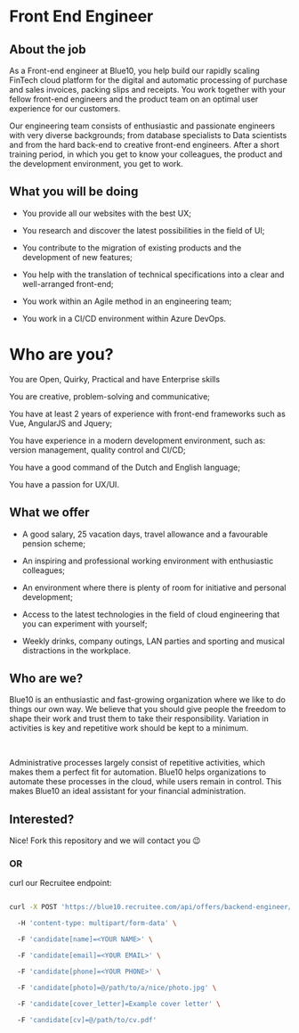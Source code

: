 # Front End Engineer 

 

## About the job 

 

As a Front-end engineer at Blue10, you help build our rapidly scaling FinTech cloud platform for the digital and automatic processing of purchase and sales invoices, packing slips and receipts. You work together with your fellow front-end engineers and the product team on an optimal user experience for our customers. 

 

Our engineering team consists of enthusiastic and passionate engineers with very diverse backgrounds; from database specialists to Data scientists and from the hard back-end to creative front-end engineers. After a short training period, in which you get to know your colleagues, the product and the development environment, you get to work. 

 

## What you will be doing 

 

- You provide all our websites with the best UX; 

- You research and discover the latest possibilities in the field of UI; 

- You contribute to the migration of existing products and the development of new features; 

- You help with the translation of technical specifications into a clear and well-arranged front-end; 

- You work within an Agile method in an engineering team; 

- You work in a CI/CD environment within Azure DevOps. 

 

# Who are you? 

 

You are Open, Quirky, Practical and have Enterprise skills  

You are creative, problem-solving and communicative; 

You have at least 2 years of experience with front-end frameworks such as Vue, AngularJS and Jquery; 

You have experience in a modern development environment, such as: version management, quality control and CI/CD; 

You have a good command of the Dutch and English language; 

You have a passion for UX/UI. 

 

 

## What we offer 

 

- A good salary, 25 vacation days, travel allowance and a favourable pension scheme; 

- An inspiring and professional working environment with enthusiastic colleagues; 

- An environment where there is plenty of room for initiative and personal development; 

- Access to the latest technologies in the field of cloud engineering that you can experiment with yourself; 

- Weekly drinks, company outings, LAN parties and sporting and musical distractions in the workplace. 

 

 

## Who are we? 

 

Blue10 is an enthusiastic and fast-growing organization where we like to do things our own way. We believe that you should give people the freedom to shape their work and trust them to take their responsibility. Variation in activities is key and repetitive work should be kept to a minimum. 

  

Administrative processes largely consist of repetitive activities, which makes them a perfect fit for automation. Blue10 helps organizations to automate these processes in the cloud, while users remain in control. This makes Blue10 an ideal assistant for your financial administration. 

 

## Interested? 

 

Nice! Fork this repository and we will contact you 😉 

 

### OR 

 

curl our Recruitee endpoint: 

 

```sh 

curl -X POST 'https://blue10.recruitee.com/api/offers/backend-engineer/candidates' \ 

  -H 'content-type: multipart/form-data' \ 

  -F 'candidate[name]=<YOUR NAME>' \ 

  -F 'candidate[email]=<YOUR EMAIL>' \ 

  -F 'candidate[phone]=<YOUR PHONE>' \ 

  -F 'candidate[photo]=@/path/to/a/nice/photo.jpg' \ 

  -F 'candidate[cover_letter]=Example cover letter' \ 

  -F 'candidate[cv]=@/path/to/cv.pdf' 
```
